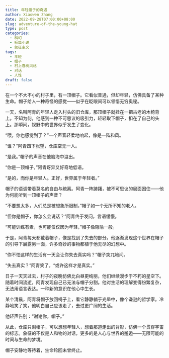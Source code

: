```yaml
---
title: 年轻帽子的奇遇
author: Xiaowen Zhang
date: 2022-09-28T07:00:00+08:00
slug: adventure-of-the-young-hat
type: post
categories:
  - 科幻
  - 短篇小说
  - 象征主义
tags:
  - 年轻
  - 帽子
  - 村上春树风格
  - 对话
  - 人性
draft: false
---
```


在一个不大不小的村子里，有一顶帽子。它看似普通，但却年轻，仿佛具备了某种生命。帽子给人一种奇怪的感觉——似乎在眨眼间可以领悟无穷奥秘。

一天，名叫阿青的年轻人走入村头的旧仓库，那顶帽子就挂在一把古老的木椅背上。不知为何，他感到一种不可思议的吸引力，轻轻取下帽子，扣在了自己的头上。那瞬间，视野中的世界似乎发生了变化。

“喂，你也感觉到了？”一个声音轻柔地响起，像是一阵和风。

“谁？”阿青四下张望，仓库空无一人。

“是我。”帽子的声音在他脑海中溢出。

“你是一顶帽子，”阿青讶异又好奇地低语。

“是的，而你是年轻人。正好，世界属于年轻者。”

帽子的语调带着莫名的自由与疏离。阿青一阵踌躇，被不可思议的局面困住——他为何能听到一顶帽子的声音？

“不要想太多，人们总是被想象所限制，”帽子如一个无所不知的老人。

“但你是帽子，你怎么会说话？”阿青终于发问，言语缓慢。

“可能训练有素，也可能仅仅因为年轻，”帽子像隐喻一般。

于是，阿青每天都戴着帽子，像是找到了失去的部分。他逐渐发现这个世界在帽子的引导下展露另一面，许多奇妙的事物都植于他无尽的幻想中。

“你不怕这样的生活有一天会让你失去真实吗？”帽子突兀地问。

“失去真实？”阿青笑了，“或许这样才是真实。”

日子一天天过去，村子的夜晚仿佛比白昼更绚丽，他们继续漫步于不朽的星空下。随着时间流逝，阿青发现自己已无法与帽子分割。他对生活的理解变得纷繁复杂，无法用语言表达。一种新的意识在他心中生长。

某个清晨，阿青将帽子放回椅子上，看它静静躺于光晕中，像个谦逊的哲学家。冷静地笑了笑，他明白自己应该走了，去过更广阔的生活。

他轻声告别：“谢谢你，帽子。”

从此，仓库只剩帽子，可以想想年轻人，想着那道走出的背影，仿佛一个贯穿宇宙的标志。象征的不仅是人和物的对话，更多的是人心与世界的邂逅——无限可能的时间与生命的梦境。

帽子安静地等待着，生命轮回未曾终止。